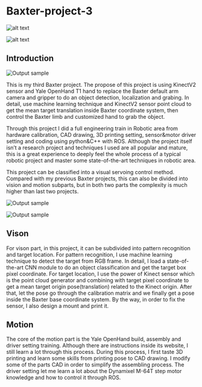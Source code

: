 # Baxter-project-3

![alt text](https://github.com/zhouyuan7/Baxter-project-3/blob/master/source/baxter_cover.jpg)

![alt text](https://github.com/zhouyuan7/Baxter-project-3/blob/master/source/baxter_vision0.jpg)

## Introduction

![Output sample](https://github.com/zhouyuan7/Baxter-project-3/blob/master/source/baxter_video_final.gif)

This is my third Baxter project. The propose of this project is using KinectV2 sensor and Yale OpenHand T1 hand to replace the Baxter default arm camera and gripper to do an object detection, localization and grabing. In detail, use machine learning technique and KinectV2 sensor point cloud to get the mean target translation inside Baxter coordinate system, then control the Baxter limb and customized hand to grab the object.

Through this project I did a full engineering train in Robotic area from hardware calibration, CAD drawing, 3D printing setting, sensor&motor driver setting and coding using python&C++ with ROS. Although the project itself isn’t a research project and techniques I used are all popular and mature, this is a great experience to deeply feel the whole process of a typical robotic project and master some state-of-the-art techniques in robotic area.

This project can be classified into a visual servoing control method. Compared with my previous Baxter projects, this can also be divided into vision and motion subparts, but in both two parts the complexity is much higher than last two projects.

![Output sample](https://github.com/zhouyuan7/Baxter-project-3/blob/master/source/baxter_31.gif)

![Output sample](https://github.com/zhouyuan7/Baxter-project-3/blob/master/source/baxter_30.gif)


## Vison
For vison part, in this project, it can be subdivided into pattern recognition and target location. For pattern recognition, I use machine learning technique to detect the target from RGB frame. In detail, I load a state-of-the-art CNN module to do an object classification and get the target box pixel coordinate. For target location, I use the power of Kinect sensor which is the point cloud generator and combining with target pixel coordinate to get a mean target origin pose(translation) related to the Kinect origin. After that, let the pose go through the calibration matrix and we finally get a pose inside the Baxter base coordinate system. By the way, in order to fix the sensor, I also design a mount and print it.

## Motion
The core of the motion part is the Yale OpenHand build, assembly and driver setting training. Although there are instructions inside its website, I still learn a lot through this process. During this process, I first taste 3D printing and learn some skills from printing pose to CAD drawing. I modify some of the parts CAD in order to simplify the assembling process. 
The driver setting let me learn a lot about the Dynamixel M-64T step motor knowledge and how to control it through ROS.
